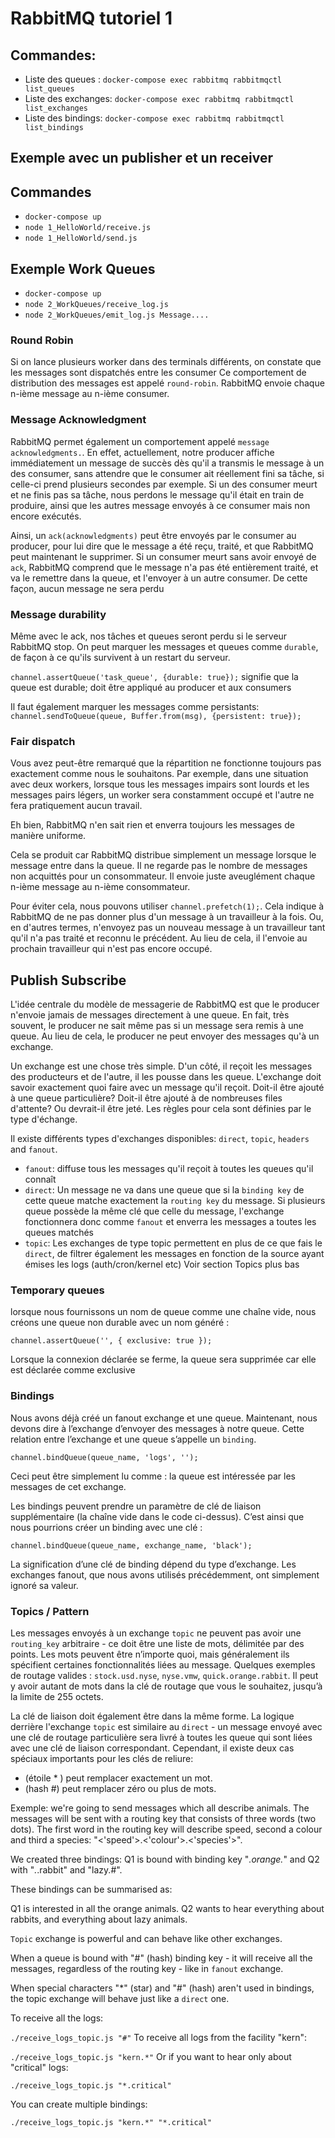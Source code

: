 # RabbitMQ tutoriel 1

## Commandes: 

* Liste des queues : `docker-compose exec rabbitmq rabbitmqctl list_queues `
* Liste des exchanges: `docker-compose exec rabbitmq rabbitmqctl list_exchanges`
* Liste des bindings: `docker-compose exec rabbitmq rabbitmqctl list_bindings`

## Exemple avec un publisher et un receiver
## Commandes
* `docker-compose up`
* `node 1_HelloWorld/receive.js`
* `node 1_HelloWorld/send.js`


## Exemple Work Queues
* `docker-compose up`
* `node 2_WorkQueues/receive_log.js`
* `node 2_WorkQueues/emit_log.js Message....`
  
### Round Robin
Si on lance plusieurs worker dans des terminals différents, on constate que les messages sont dispatchés entre les consumer 
Ce comportement de distribution des messages est appelé `round-robin`.
RabbitMQ envoie chaque n-ième message au n-ième consumer.

### Message Acknowledgment
RabbitMQ permet également un comportement appelé `message acknowledgments.`. En effet, actuellement, notre producer affiche
immédiatement un message de succès dès qu'il a transmis le message à un des consumer, sans attendre que le consumer ait réellement fini
sa tâche, si celle-ci prend plusieurs secondes par exemple.
Si un des consumer meurt et ne finis pas sa tâche, nous perdons le message qu'il était en train de produire, ainsi que les autres message envoyés à ce consumer
mais non encore exécutés.


Ainsi, un `ack(acknowledgments)` peut être envoyés par le consumer au producer, pour lui dire que le message a été reçu, traité, et que RabbitMQ peut maintenant le supprimer.
Si un consumer meurt sans avoir envoyé de `ack`, RabbitMQ comprend que le message n'a pas été entièrement traité, et va le remettre dans la queue, et l'envoyer à un autre consumer.
De cette façon, aucun message ne sera perdu

### Message durability
Même avec le ack, nos tâches et queues seront perdu si le serveur RabbitMQ stop.
On peut marquer les messages et queues comme `durable`, de façon à ce qu'ils survivent à un restart du serveur.


`channel.assertQueue('task_queue', {durable: true});` signifie que la queue est durable; doit être appliqué au producer et aux consumers


Il faut également marquer les messages comme persistants:
`channel.sendToQueue(queue, Buffer.from(msg), {persistent: true});`

### Fair dispatch

Vous avez peut-être remarqué que la répartition ne fonctionne toujours pas exactement comme nous le souhaitons. Par exemple, dans une situation avec deux workers, lorsque tous les messages impairs sont lourds et les messages pairs légers, un worker sera constamment occupé et l'autre ne fera pratiquement aucun travail. 

Eh bien, RabbitMQ n'en sait rien et enverra toujours les messages de manière uniforme.

Cela se produit car RabbitMQ distribue simplement un message lorsque le message entre dans la queue. Il ne regarde pas le nombre de messages non acquittés pour un consommateur. Il envoie juste aveuglément chaque n-ième message au n-ième consommateur.

Pour éviter cela, nous pouvons utiliser `channel.prefetch(1);`. 
Cela indique à RabbitMQ de ne pas donner plus d'un message à un travailleur à la fois. Ou, en d'autres termes, n'envoyez pas un nouveau message à un travailleur tant qu'il n'a pas traité et reconnu le précédent. Au lieu de cela, il l'envoie au prochain travailleur qui n'est pas encore occupé.

## Publish Subscribe

L'idée centrale du modèle de messagerie de RabbitMQ est que le producer n'envoie jamais de messages directement à une queue. 
En fait, très souvent, le producer ne sait même pas si un message sera remis à une queue.
Au lieu de cela, le producer ne peut envoyer des messages qu'à un exchange.

Un exchange est une chose très simple. D'un côté, il reçoit les messages des producteurs et de l'autre, il les pousse dans les queue. 
L'exchange doit savoir exactement quoi faire avec un message qu'il reçoit. Doit-il être ajouté à une queue particulière? Doit-il être ajouté à de nombreuses files d'attente? Ou devrait-il être jeté. Les règles pour cela sont définies par le type d'échange.


Il existe différents types d'exchanges disponibles: `direct`, `topic`, `headers` and `fanout`.
* `fanout`: diffuse tous les messages qu'il reçoit à toutes les queues qu'il connaît
* `direct`: Un message ne va dans une queue que si la `binding key` de cette queue matche exactement la `routing key` du message. Si plusieurs queue possède la même clé que celle du message, l'exchange fonctionnera donc comme `fanout` et enverra les messages a toutes les queues matchés
* `topic`: Les exchanges de type topic permettent en plus de ce que fais le `direct`, de filtrer également les messages en fonction de la source ayant émises les logs (auth/cron/kernel etc) Voir section Topics plus bas

### Temporary queues

lorsque nous fournissons un nom de queue comme une chaîne vide, nous créons une queue non durable avec un nom généré :

`channel.assertQueue('', { exclusive: true });`

Lorsque la connexion déclarée se ferme, la queue sera supprimée car elle est déclarée comme exclusive

### Bindings

Nous avons déjà créé un fanout exchange et une queue. Maintenant, nous devons dire à l’exchange d’envoyer des messages à notre queue. Cette relation entre l’exchange et une queue s’appelle un `binding`.

`channel.bindQueue(queue_name, 'logs', '');`

Ceci peut être simplement lu comme : la queue est intéressée par les messages de cet exchange.

Les bindings peuvent prendre un paramètre de clé de liaison supplémentaire (la chaîne vide dans le code ci-dessus). C’est ainsi que nous pourrions créer un binding avec une clé :

`channel.bindQueue(queue_name, exchange_name, 'black');`

La signification d’une clé de binding dépend du type d’exchange. Les exchanges fanout, que nous avons utilisés précédemment, ont simplement ignoré sa valeur.


### Topics / Pattern

Les messages envoyés à un exchange `topic` ne peuvent pas avoir une  `routing_key` arbitraire - ce doit être une liste de mots, délimitée par des points. Les mots peuvent être n’importe quoi, mais généralement ils spécifient certaines fonctionnalités liées au message. Quelques exemples de routage valides : `stock.usd.nyse`, `nyse.vmw`, `quick.orange.rabbit`. Il peut y avoir autant de mots dans la clé de routage que vous le souhaitez, jusqu’à la limite de 255 octets.

La clé de liaison doit également être dans la même forme. La logique derrière l'exchange `topic` est similaire au `direct` - un message envoyé avec une clé de routage particulière sera livré à toutes les queue qui sont liées avec une clé de liaison correspondant. Cependant, il existe deux cas spéciaux importants pour les clés de reliure:

* (étoile * ) peut remplacer exactement un mot.
* (hash #) peut remplacer zéro ou plus de mots.

Exemple: we're going to send messages which all describe animals. The messages will be sent with a routing key that consists of three words (two dots). The first word in the routing key will describe speed, second a colour and third a species: "<'speed'>.<'colour'>.<'species'>".

We created three bindings: Q1 is bound with binding key "*.orange.*" and Q2 with "*.*.rabbit" and "lazy.#".

These bindings can be summarised as:

Q1 is interested in all the orange animals.
Q2 wants to hear everything about rabbits, and everything about lazy animals.

`Topic` exchange is powerful and can behave like other exchanges.

When a queue is bound with "#" (hash) binding key - it will receive all the messages, regardless of the routing key - like in `fanout` exchange.

When special characters "*" (star) and "#" (hash) aren't used in bindings, the topic exchange will behave just like a `direct` one.

To receive all the logs:

`./receive_logs_topic.js "#"`
To receive all logs from the facility "kern":

`./receive_logs_topic.js "kern.*"`
Or if you want to hear only about "critical" logs:

`./receive_logs_topic.js "*.critical"`

You can create multiple bindings:

`./receive_logs_topic.js "kern.*" "*.critical"`